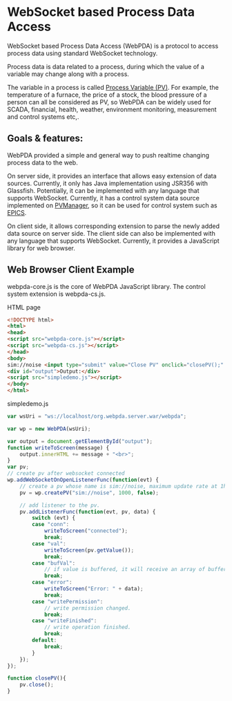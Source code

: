 WebSocket based Process Data Access
=====

WebSocket based Process Data Access (WebPDA) is a protocol to access process data using standard WebSocket technology. 

Process data is data related to a process, during which the value of a variable may change along with a process. 

The variable in a process is called [Process Variable (PV)](http://en.wikipedia.org/wiki/Process_variable). For example,
the temperature of a furnace,  the price of a stock, the blood pressure of a person can all be considered as PV,
so WebPDA can be widely used for SCADA, financial, health, weather, environment monitoring, measurement and control systems etc,.

Goals & features:
----------------

WebPDA provided a simple and general way to push realtime changing process data to the web. 

On server side, it provides an interface that allows easy extension of data sources. 
Currently, it only has Java implementation using JSR356 with Glassfish. Potentially, it can 
be implemented with any language that supports WebSocket. 
Currently, it has a control system data source implemented on [PVManager](http://pvmanager.sourceforge.net/), so it can be used for control system 
such as [EPICS](http://www.aps.anl.gov/epics/).

On client side,  it allows corresponding extension to parse the newly added data source on server side.
The client side can also be implemented with any language that supports WebSocket. Currently,
it provides a JavaScript library for web browser.

Web Browser Client Example
----------------
webpda-core.js is the core of WebPDA JavaScript library.
The control system extension is webpda-cs.js.

HTML page
```HTML
<!DOCTYPE html>
<html>
<head>
<script src="webpda-core.js"></script>
<script src="webpda-cs.js"></script>
</head>
<body>
sim://noise <input type="submit" value="Close PV" onclick="closePV();" /><br>
<div id="output">Output:</div>
<script src="simpledemo.js"></script>
</body>
</html>
```

simpledemo.js
```JavaScript
var wsUri = "ws://localhost/org.webpda.server.war/webpda";

var wp = new WebPDA(wsUri);

var output = document.getElementById("output");
function writeToScreen(message) {
	output.innerHTML += message + "<br>";
}
var pv;
// create pv after websocket connected
wp.addWebSocketOnOpenListenerFunc(function(evt) {
	// create a pv whose name is sim://noise, maximum update rate at 1hz, don't buffer value.
	pv = wp.createPV("sim://noise", 1000, false);

	// add listener to the pv.
	pv.addListenerFunc(function(evt, pv, data) {
		switch (evt) {
		case "conn":
			writeToScreen("connected");
			break;
		case "val":
			writeToScreen(pv.getValue());
			break;
		case "bufVal":
			// if value is buffered, it will receive an array of buffered values.
			break;
		case "error":
			writeToScreen("Error: " + data);
			break;
		case "writePermission":
			// write permission changed.
			break;
		case "writeFinished":
			// write operation finished.
			break;
		default:
			break;
		}
	});
});

function closePV(){
	pv.close();
}

```
